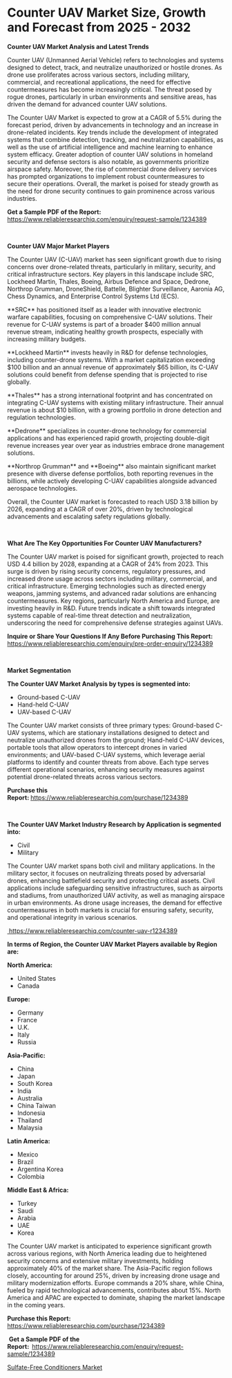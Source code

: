 <p><h1>Counter UAV Market Size, Growth and Forecast from 2025 - 2032</h1></p><p><strong>Counter UAV Market Analysis and Latest Trends</strong></p>
<p><p>Counter UAV (Unmanned Aerial Vehicle) refers to technologies and systems designed to detect, track, and neutralize unauthorized or hostile drones. As drone use proliferates across various sectors, including military, commercial, and recreational applications, the need for effective countermeasures has become increasingly critical. The threat posed by rogue drones, particularly in urban environments and sensitive areas, has driven the demand for advanced counter UAV solutions.</p><p>The Counter UAV Market is expected to grow at a CAGR of 5.5% during the forecast period, driven by advancements in technology and an increase in drone-related incidents. Key trends include the development of integrated systems that combine detection, tracking, and neutralization capabilities, as well as the use of artificial intelligence and machine learning to enhance system efficacy. Greater adoption of counter UAV solutions in homeland security and defense sectors is also notable, as governments prioritize airspace safety. Moreover, the rise of commercial drone delivery services has prompted organizations to implement robust countermeasures to secure their operations. Overall, the market is poised for steady growth as the need for drone security continues to gain prominence across various industries.</p></p>
<p><strong>Get a Sample PDF of the Report:&nbsp;</strong> <a href="https://www.reliableresearchiq.com/enquiry/request-sample/1234389?utm_campaign=2840&utm_medium=2&utm_source=Github&utm_content=ia&utm_term=07032025&utm_id=counter-uav">https://www.reliableresearchiq.com/enquiry/request-sample/1234389</a></p>
<p>&nbsp;</p>
<p><strong>Counter UAV Major Market Players</strong></p>
<p><p>The Counter UAV (C-UAV) market has seen significant growth due to rising concerns over drone-related threats, particularly in military, security, and critical infrastructure sectors. Key players in this landscape include SRC, Lockheed Martin, Thales, Boeing, Airbus Defence and Space, Dedrone, Northrop Grumman, DroneShield, Battelle, Blighter Surveillance, Aaronia AG, Chess Dynamics, and Enterprise Control Systems Ltd (ECS).</p><p>**SRC** has positioned itself as a leader with innovative electronic warfare capabilities, focusing on comprehensive C-UAV solutions. Their revenue for C-UAV systems is part of a broader $400 million annual revenue stream, indicating healthy growth prospects, especially with increasing military budgets.</p><p>**Lockheed Martin** invests heavily in R&D for defense technologies, including counter-drone systems. With a market capitalization exceeding $100 billion and an annual revenue of approximately $65 billion, its C-UAV solutions could benefit from defense spending that is projected to rise globally.</p><p>**Thales** has a strong international footprint and has concentrated on integrating C-UAV systems with existing military infrastructure. Their annual revenue is about $10 billion, with a growing portfolio in drone detection and regulation technologies.</p><p>**Dedrone** specializes in counter-drone technology for commercial applications and has experienced rapid growth, projecting double-digit revenue increases year over year as industries embrace drone management solutions.</p><p>**Northrop Grumman** and **Boeing** also maintain significant market presence with diverse defense portfolios, both reporting revenues in the billions, while actively developing C-UAV capabilities alongside advanced aerospace technologies.</p><p>Overall, the Counter UAV market is forecasted to reach USD 3.18 billion by 2026, expanding at a CAGR of over 20%, driven by technological advancements and escalating safety regulations globally.</p></p>
<p>&nbsp;</p>
<p><strong>What Are The Key Opportunities For Counter UAV Manufacturers?</strong></p>
<p><p>The Counter UAV market is poised for significant growth, projected to reach USD 4.4 billion by 2028, expanding at a CAGR of 24% from 2023. This surge is driven by rising security concerns, regulatory pressures, and increased drone usage across sectors including military, commercial, and critical infrastructure. Emerging technologies such as directed energy weapons, jamming systems, and advanced radar solutions are enhancing countermeasures. Key regions, particularly North America and Europe, are investing heavily in R&D. Future trends indicate a shift towards integrated systems capable of real-time threat detection and neutralization, underscoring the need for comprehensive defense strategies against UAVs.</p></p>
<p><strong>Inquire or Share Your Questions If Any Before Purchasing This Report:</strong> <a href="https://www.reliableresearchiq.com/enquiry/pre-order-enquiry/1234389?utm_campaign=2840&utm_medium=2&utm_source=Github&utm_content=ia&utm_term=07032025&utm_id=counter-uav">https://www.reliableresearchiq.com/enquiry/pre-order-enquiry/1234389</a></p>
<p>&nbsp;</p>
<p><strong>Market Segmentation</strong></p>
<p><strong>The Counter UAV Market Analysis by types is segmented into:</strong></p>
<p><ul><li>Ground-based C-UAV</li><li>Hand-held C-UAV</li><li>UAV-based C-UAV</li></ul></p>
<p><p>The Counter UAV market consists of three primary types: Ground-based C-UAV systems, which are stationary installations designed to detect and neutralize unauthorized drones from the ground; Hand-held C-UAV devices, portable tools that allow operators to intercept drones in varied environments; and UAV-based C-UAV systems, which leverage aerial platforms to identify and counter threats from above. Each type serves different operational scenarios, enhancing security measures against potential drone-related threats across various sectors.</p></p>
<p><strong>Purchase this Report:&nbsp;</strong><a href="https://www.reliableresearchiq.com/purchase/1234389?utm_campaign=2840&utm_medium=2&utm_source=Github&utm_content=ia&utm_term=07032025&utm_id=counter-uav">https://www.reliableresearchiq.com/purchase/1234389</a></p>
<p>&nbsp;</p>
<p><strong>The Counter UAV Market Industry Research by Application is segmented into:</strong></p>
<p><ul><li>Civil</li><li>Military</li></ul></p>
<p><p>The Counter UAV market spans both civil and military applications. In the military sector, it focuses on neutralizing threats posed by adversarial drones, enhancing battlefield security and protecting critical assets. Civil applications include safeguarding sensitive infrastructures, such as airports and stadiums, from unauthorized UAV activity, as well as managing airspace in urban environments. As drone usage increases, the demand for effective countermeasures in both markets is crucial for ensuring safety, security, and operational integrity in various scenarios.</p></p>
<p><a href="https://www.reliableresearchiq.com/counter-uav-r1234389?utm_campaign=2840&utm_medium=2&utm_source=Github&utm_content=ia&utm_term=07032025&utm_id=counter-uav">&nbsp;https://www.reliableresearchiq.com/counter-uav-r1234389</a></p>
<p><strong>In terms of Region, the Counter UAV Market Players available by Region are:</strong></p>
<p>
    <p> <strong> North America: </strong>
        <ul>
            <li>United States</li>
            <li>Canada</li>
        </ul>
        </p> 
    <p> <strong> Europe: </strong>
        <ul>
            <li>Germany</li>
            <li>France</li>
            <li>U.K.</li>
            <li>Italy</li>
            <li>Russia</li>
        </ul>
        </p> 
    <p> <strong> Asia-Pacific: </strong>
        <ul>
            <li>China</li>
            <li>Japan</li>
            <li>South Korea</li>
            <li>India</li>
            <li>Australia</li>
            <li>China Taiwan</li>
            <li>Indonesia</li>
            <li>Thailand</li>
            <li>Malaysia</li>
        </ul>
        </p> 
    <p> <strong> Latin America: </strong>
        <ul>
            <li>Mexico</li>
            <li>Brazil</li>
            <li>Argentina Korea</li>
            <li>Colombia</li>
        </ul>
        </p> 
    <p> <strong> Middle East & Africa: </strong>
        <ul>
            <li>Turkey</li>
            <li>Saudi</li>
            <li>Arabia</li>
            <li>UAE</li>
            <li>Korea</li>
        </ul>
    </p>
    </p>
<p><p>The Counter UAV market is anticipated to experience significant growth across various regions, with North America leading due to heightened security concerns and extensive military investments, holding approximately 40% of the market share. The Asia-Pacific region follows closely, accounting for around 25%, driven by increasing drone usage and military modernization efforts. Europe commands a 20% share, while China, fueled by rapid technological advancements, contributes about 15%. North America and APAC are expected to dominate, shaping the market landscape in the coming years.</p></p>
<p><strong>Purchase this Report: </strong><a href="https://www.reliableresearchiq.com/purchase/1234389?utm_campaign=2840&utm_medium=2&utm_source=Github&utm_content=ia&utm_term=07032025&utm_id=counter-uav">https://www.reliableresearchiq.com/purchase/1234389</a></p>
<p>&nbsp;<strong>Get a Sample PDF of the Report:&nbsp;&nbsp;</strong><a href="https://www.reliableresearchiq.com/enquiry/request-sample/1234389?utm_campaign=2840&utm_medium=2&utm_source=Github&utm_content=ia&utm_term=07032025&utm_id=counter-uav">https://www.reliableresearchiq.com/enquiry/request-sample/1234389</a></p>
<p><strong></strong></p>
<p><p><a href="https://www.linkedin.com/pulse/sulfate-free-conditioners-market-analysis-trends-development-ss4bf?utm_campaign=2840&utm_medium=2&utm_source=Github&utm_content=ia&utm_term=07032025&utm_id=counter-uav">Sulfate-Free Conditioners Market</a></p></p>